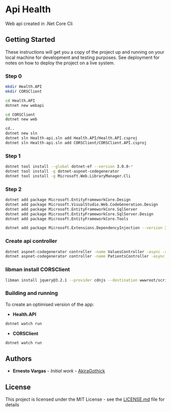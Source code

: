 # Api Health

Web api created in .Net Core Cli

## Getting Started

These instructions will get you a copy of the project up and running on your local machine for development and testing purposes. See deployment for notes on how to deploy the project on a live system.

### Step 0

```bash
mkdir Health.API
mkdir CORSClient

cd Health.API
dotnet new webapi

cd CORSClient
dotnet new web

cd..
dotnet new sln
dotnet sln Health-api.sln add Health.API/Health.API.csproj
dotnet sln Health-api.sln add CORSClient/CORSClient.API.csproj
```


### Step 1

```bash
dotnet tool install --global dotnet-ef --version 3.0.0-*
dotnet tool install -g dotnet-aspnet-codegenerator
dotnet tool install -g Microsoft.Web.LibraryManager.Cli
```

### Step 2

```bash
dotnet add package Microsoft.EntityFrameworkCore.Design
dotnet add package Microsoft.VisualStudio.Web.CodeGeneration.Design
dotnet add package Microsoft.EntityFrameworkCore.SqlServer
dotnet add package Microsoft.EntityFrameworkCore.SqlServer.Design
dotnet add package Microsoft.EntityFrameworkCore.Tools

dotnet add package Microsoft.Extensions.DependencyInjection --version 3.1.3
```

### Create api controller

```bash
dotnet aspnet-codegenerator controller -name ValuesController -async -api --readWriteActions -outDir Controllers
dotnet aspnet-codegenerator controller -name PatientsController -async -api -m Patient -dc HealthContext -outDir Controllers
```

### libman install CORSClient
```bash
libman install jquery@3.2.1 --provider cdnjs --destination wwwroot/scripts/jquery --files jquery.min.js
```

### Building and running

To create an optimised version of the app:

* **Health.API**
```bash
dotnet watch run
```

* **CORSClient**
```bash
dotnet watch run
```

## Authors

* **Ernesto Vargas** - *Initial work* - [AkiraGothick](https://github.com/akiragothick)

## License

This project is licensed under the MIT License - see the [LICENSE.md](LICENSE.md) file for details